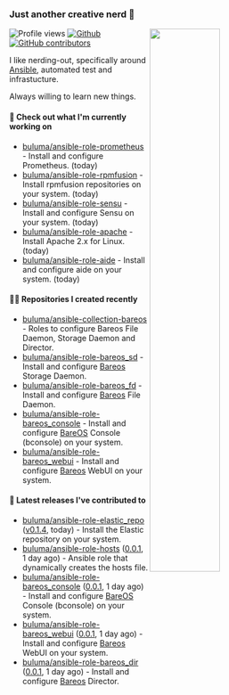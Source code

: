 ### Just another creative nerd 👋


![Profile views](https://gpvc.arturio.dev/buluma) <a href="https://gitstats.me/buluma">
  <img align="right" src="https://github-readme-stats.vercel.app/api?username=buluma&theme=gotham&show_icons=true" width="50%"/>
</a>
[![Github](https://img.shields.io/badge/-buluma-black?style=flat&labelColor=black&logo=github&logoColor=white&include_all_commits=true&count_private=true)](https://gitstats.me/buluma)
[![GitHub contributors](https://img.shields.io/github/contributors/buluma/badges.svg)](https://GitHub.com/buluma/badges/graphs/contributors/)

I like nerding-out, specifically around [Ansible](https://github.com/ansible/ansible), automated test and infrastucture.

Always willing to learn new things.

#### 👷 Check out what I'm currently working on

- [buluma/ansible-role-prometheus](https://github.com/buluma/ansible-role-prometheus) - Install and configure Prometheus. (today)
- [buluma/ansible-role-rpmfusion](https://github.com/buluma/ansible-role-rpmfusion) - Install rpmfusion repositories on your system. (today)
- [buluma/ansible-role-sensu](https://github.com/buluma/ansible-role-sensu) - Install and configure Sensu on your system. (today)
- [buluma/ansible-role-apache](https://github.com/buluma/ansible-role-apache) - Install Apache 2.x for Linux. (today)
- [buluma/ansible-role-aide](https://github.com/buluma/ansible-role-aide) - Install and configure aide on your system. (today)

#### 👨‍💻 Repositories I created recently

- [buluma/ansible-collection-bareos](https://github.com/buluma/ansible-collection-bareos) - Roles to configure Bareos File Daemon, Storage Daemon and Director.
- [buluma/ansible-role-bareos_sd](https://github.com/buluma/ansible-role-bareos_sd) - Install and configure [Bareos](https://www.bareos.com/) Storage Daemon.
- [buluma/ansible-role-bareos_fd](https://github.com/buluma/ansible-role-bareos_fd) - Install and configure [Bareos](https://www.bareos.com/) File Daemon.
- [buluma/ansible-role-bareos_console](https://github.com/buluma/ansible-role-bareos_console) - Install and configure [BareOS](https://www.bareos.com/) Console (bconsole) on your system.
- [buluma/ansible-role-bareos_webui](https://github.com/buluma/ansible-role-bareos_webui) - Install and configure [Bareos](https://www.bareos.com/) WebUI on your system.

#### 🚀 Latest releases I've contributed to

- [buluma/ansible-role-elastic_repo](https://github.com/buluma/ansible-role-elastic_repo) ([v0.1.4](https://github.com/buluma/ansible-role-elastic_repo/releases/tag/v0.1.4), today) - Install the Elastic repository on your system.
- [buluma/ansible-role-hosts](https://github.com/buluma/ansible-role-hosts) ([0.0.1](https://github.com/buluma/ansible-role-hosts/releases/tag/0.0.1), 1 day ago) - Ansible role that dynamically creates the hosts file.
- [buluma/ansible-role-bareos_console](https://github.com/buluma/ansible-role-bareos_console) ([0.0.1](https://github.com/buluma/ansible-role-bareos_console/releases/tag/0.0.1), 1 day ago) - Install and configure [BareOS](https://www.bareos.com/) Console (bconsole) on your system.
- [buluma/ansible-role-bareos_webui](https://github.com/buluma/ansible-role-bareos_webui) ([0.0.1](https://github.com/buluma/ansible-role-bareos_webui/releases/tag/0.0.1), 1 day ago) - Install and configure [Bareos](https://www.bareos.com/) WebUI on your system.
- [buluma/ansible-role-bareos_dir](https://github.com/buluma/ansible-role-bareos_dir) ([0.0.1](https://github.com/buluma/ansible-role-bareos_dir/releases/tag/0.0.1), 1 day ago) - Install and configure [Bareos](https://www.bareos.com/) Director.


